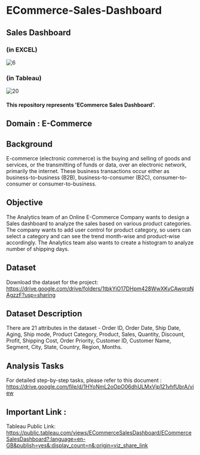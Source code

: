 # ECommerce-Sales-Dashboard

## Sales Dashboard

### (in EXCEL)
![6](https://user-images.githubusercontent.com/73283098/178666774-b719ba57-fc71-4a60-beca-372696e0d4ee.PNG)

### (in Tableau)
![20](https://user-images.githubusercontent.com/73283098/178667013-bb3d4407-2642-425b-b4b1-31d6721c6fab.PNG)

#### This repository represents 'ECommerce Sales Dashboard'.

## Domain : E-Commerce

## Background
E-commerce (electronic commerce) is the buying and selling of goods and services, or
the transmitting of funds or data, over an electronic network, primarily the internet. These
business transactions occur either as business-to-business (B2B), business-to-consumer (B2C), consumer-to-consumer or consumer-to-business.

## Objective
The Analytics team of an Online E-Commerce Company wants to design a Sales
dashboard to analyze the sales based on various product categories. The company
wants to add user control for product category, so users can select a category and can
see the trend month-wise and product-wise accordingly. 
The Analytics team also wants to create a histogram to analyze number of shipping days.

## Dataset
 Download the dataset for the project:
 https://drive.google.com/drive/folders/1tbkYiO17DHpm428WwXKyCAwqrqNAgzzF?usp=sharing
 
 ## Dataset Description
 
  There are 21 attributes in the dataset - Order ID, Order Date, Ship Date, Aging, Ship mode, Product Category, Product, Sales, Quantity, Discount, Profit, Shipping Cost, Order Priority, Customer ID, Customer Name, Segment, City, State, Country, Region, Months.
  
## Analysis Tasks
For detailed step-by-step tasks, please refer to this document :
https://drive.google.com/file/d/1HYoNmL2oOpO06dhULMxVjp121vhfUbrA/view
 
 ## Important Link :
 Tableau Public Link: https://public.tableau.com/views/ECommerceSalesDashboard/ECommerceSalesDashboard?:language=en-GB&publish=yes&:display_count=n&:origin=viz_share_link
